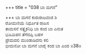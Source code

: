 +++
title = "038 ಬಾ ಮಗನೆ"

+++
ಬಾ ಮಗನೆ ಕುರುರಾಜವಂಶ ಶಿ  
ರೋಮಣಿಯೆ ನಿರ್ಧೂತ ರಾಜಸ  
ತಾಮಸನೆ ಸತ್ಯೈಕನಿಧಿ ಬಾ ಕಂದ ಬಾ ಎನುತ  
ಭೂಮಿಪನ ತೆಗೆದಪ್ಪಿ ಬಹಳ  
ಪ್ರೇಮದಲಿ ಮುಂಡಾಡಿದನು ಕಲಿ  
ಭೀಮನೋ ಬಾ ಮಗನೆ ಬಾರೈ ಕಂದ ಬಾ ಎಂದ     ॥38॥